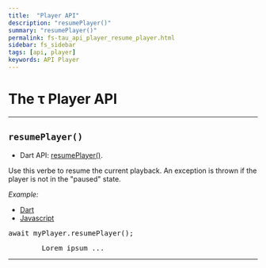 ```yaml
---
title:  "Player API"
description: "resumePlayer()"
summary: "resumePlayer()"
permalink: fs-tau_api_player_resume_player.html
sidebar: fs_sidebar
tags: [api, player]
keywords: API Player
---
```

# The &tau; Player API

--------------------------------------------------------------------------------------------------------------------------------

## `resumePlayer()`

- Dart API: [resumePlayer()](pages/flutter-sound/api/player/FlutterSoundPlayer/resumePlayer.html).

Use this verbe to resume the current playback. An exception is thrown if the player is not in the "paused" state.

*Example:*
<ul id="profileTabs" class="nav nav-tabs">
    <li class="active"><a href="#dart" data-toggle="tab">Dart</a></li>
    <li><a href="#javascript" data-toggle="tab">Javascript</a></li>
</ul>
<div class="tab-content">

<div role="tabpanel" class="tab-pane active" id="dart">

<pre>
await myPlayer.resumePlayer();
</pre>

</div>

<div role="tabpanel" class="tab-pane" id="javascript">
<pre>
        Lorem ipsum ...
</pre>
</div>

</div>

-------------------------------------------------------------------------------------------------------------------------------
